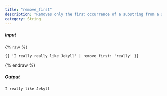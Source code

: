 ```yaml
---
title: "remove_first"
description: "Removes only the first occurrence of a substring from a string."
category: String
---
```

##### Input
{% raw %}
~~~liquid
{{ 'I really really like Jekyll' | remove_first: 'really' }}
~~~
{% endraw %}

##### Output

~~~html
I really like Jekyll
~~~
